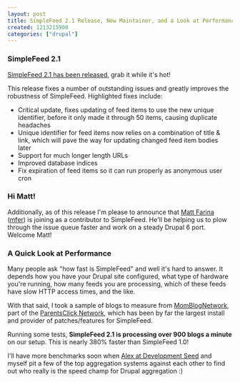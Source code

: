 ```yaml
--- 
layout: post
title: SimpleFeed 2.1 Release, New Maintainer, and a Look at Performance
created: 1213215900
categories: ["drupal"]
---
```

<h3>SimpleFeed 2.1</h3>

<a href="http://drupal.org/project/simplefeed">SimpleFeed 2.1 has been released</a>, grab it while it's hot!

This release fixes a number of outstanding issues and greatly improves the robustness of SimpleFeed. Highlighted fixes include:

* Critical update, fixes updating of feed items to use the new unique identifier, before it only made it through 50 items, causing duplicate headaches
* Unique identifier for feed items now relies on a combination of title & link, which will pave the way for updating changed feed item bodies later
* Support for much longer length URLs
* Improved database indices
* Fix expiration of feed items so it can run properly as anonymous user cron


<h3>Hi Matt!</h3>
Additionally, as of this release I'm please to announce that <a href="http://www.mattfarina.com/">Matt Farina</a> (<a href="http://drupal.org/user/25701">mfer</a>) is joining as a contributor to SimpleFeed. He'll be helping us to plow through the issue queue faster and work on a steady Drupal 6 port. Welcome Matt!

<h3>A Quick Look at Performance</h3>
Many people ask "how fast is SimpleFeed" and well it's hard to answer. It depends how you have your Drupal site configured, what type of hardware you're running, how many feeds you are processing, which of these feeds have slow HTTP access times, and the like.

With that said, I took a sample of blogs to measure from <a href="http://www.momblognetwork.com/">MomBlogNetwork</a>, part of the <a href="http://www.parentsclick.com/">ParentsClick Network</a>, which has been by far the largest install and provider of patches/features for SimpleFeed. 

Running some tests, <strong>SimpleFeed 2.1 is processing over 900 blogs a minute</strong> on our setup. This is nearly 380% faster than SimpleFeed 1.0! 

I'll have more benchmarks soon when <a href="http://www.developmentseed.org/">Alex at Development Seed</a> and myself pit a few of the top aggregation systems against each other to find out who really is the speed champ for Drupal aggregation :)
